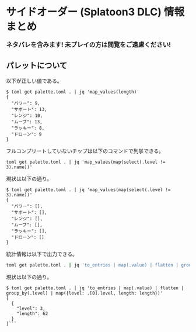 # サイドオーダー (Splatoon3 DLC) 情報まとめ

<big>**ネタバレを含みます! 未プレイの方は閲覧をご遠慮ください!**</big>

## パレットについて
以下が正しい値である。
```
$ toml get palette.toml . | jq 'map_values(length)'
{
  "パワー": 9,
  "サポート": 13,
  "レンジ": 10,
  "ムーブ": 13,
  "ラッキー": 8,
  "ドローン": 9
}
```

フルコンプリートしていないチップは以下のコマンドで列挙できる。
```
toml get palette.toml . | jq 'map_values(map(select(.level != 3).name))'
```

現状は以下の通り。
```
$ toml get palette.toml . | jq 'map_values(map(select(.level != 3).name))'
{
  "パワー": [],
  "サポート": [],
  "レンジ": [],
  "ムーブ": [],
  "ラッキー": [],
  "ドローン": []
}
```

統計情報は以下で出力できる。
```bash
toml get palette.toml . | jq 'to_entries | map(.value) | flatten | group_by(.level) | map({level: .[0].level, length: length})'
```

現状は以下の通り。
```
$ toml get palette.toml . | jq 'to_entries | map(.value) | flatten | group_by(.level) | map({level: .[0].level, length: length})'
[
  {
    "level": 3,
    "length": 62
  }
]```
